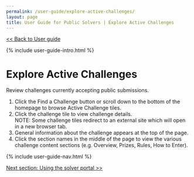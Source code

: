 ```yaml
---
permalink: /user-guide/explore-active-challenges/
layout: page
title: User Guide for Public Solvers | Explore Active Challenges
---
```

<a href="{{ site.baseurl }}/user-guide/"> << Back to User guide</a>
<div class="row">
 <div class="col-sm-12">
{% include user-guide-intro.html %}
 </div>
 </div>
<div class="row">
 <div class="col-sm-8">
  <h1>Explore Active Challenges</h1>
   Review challenges currently accepting public submissions.

<ol>
 <li>Click the Find a Challenge button or scroll down to the bottom of the homepage to browse Active Challenge tiles.</li>
<li>Click the challenge tile to view challenge details.</li>
NOTE:  Some challenge tiles redirect to an external site which will open in a new browser tab.
<li>General information about the challenge appears at the top of the page.</li>
<li>Click the section names in the middle of the page to view the various challenge content sections (e.g. Overview, Prizes, Rules, How to Enter).
  </ol>

  </div>
  <div class="col-sm-4">
   {% include user-guide-nav.html %}
    </div>
  </div>
 



  
  <a href="{{ site.baseurl }}/user-guide/using-the-solver-portal/"> Next section: Using the solver portal >></a>
